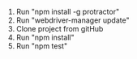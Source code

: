 1. Run "npm install -g protractor"
2. Run "webdriver-manager update"
3. Clone project from gitHub
4. Run "npm install"
5. Run "npm test"
